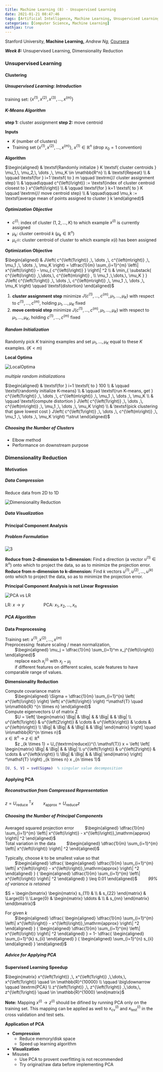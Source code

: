 ```yaml
---
title: Machine Learning (8) · Unsupervised Learning
date: 2021-01-21 08:47:46
tags: [Artificial Intelligence, Machine Learning, Unsupervised Learning]
categories: [Computer Science, Machine Learning]
mathjax: true
---
```


Stanford University, **Machine Learning,** *Andrew Ng,* [Coursera](https://www.coursera.org/learn/machine-learning/home/info)

***Week 8:*** Unsupervised Learning, Dimensionality Reduction

### Unsupervised Learning

#### Clustering

##### Unsupervised Learning: Introduction

training set: $\left\{ x^{\left(1\right)},\, x^{\left(2\right)},\, x^{\left(3\right)},\, \dots ,\, x^{\left(m\right)} \right\}$

##### K-Means Algorithm

**step 1:** cluster assignment
**step 2:** move centroid

<!-- more -->

**Inputs**

- $K$ (number of clusters)
- Training set $\left\{ x^{\left(1\right)},\, x^{\left(2\right)},\, \dots ,\, x^{\left(m\right)} \right\}$, $x^{\left(1\right)} \in \mathbb{R}^n$ (drop $x_0=1$ convention)

**Algorithm**

$\begin{aligned} & \textsf{Randomly initialize } K \textsf{ cluster centroids } \mu_1,\, \mu_2,\, \dots ,\, \mu_K \in \mathbb{R^n} \\ & \textsf{Repeat} \\ & \qquad \textsf{for } i=1 \textsf{ to } m \qquad \textrm{// cluster assignment step} \\ & \qquad\qquad c^{\left(i\right)} := \textsf{index of cluster centroid closest to } x^{\left(i\right)} \\ & \qquad \textsf{for } k=1 \textsf{ to } K \qquad \textrm{// move centroid step} \\ & \qquad\qquad \mu_k := \textsf{average mean of points assigned to cluster } k \end{aligned}$

##### Optimization Objective

- $c^{\left(i\right)}$: index of cluster $\left( 1,\,2,\,\dots,\,K \right)$ to which example $x^{\left(i\right)}$ is currently assigned
- $\mu_k$: cluster centroid $k$ $\left( \mu_k \in \mathbb{R}^n \right)$
- $\mu_{c^{\left(i\right)}}$: cluster centroid of cluster to which example $x\left(i\right)$ has been assigned

**Optimization Objective**

$\begin{aligned} & J\left( c^{\left(1\right)} ,\, \dots ,\, c^{\left(m\right)} ,\, \mu_1 ,\, \dots ,\, \mu_K \right) = \dfrac{1}{m} \sum_{i=1}^{m} \left\| x^{\left(i\right)} - \mu_{ c^{\left(i\right)} } \right\| ^2 \\ & \min_{ \substack{ c^{\left(i\right)} ,\,\dots,\, c^{\left(m\right)} , \\ \mu_1 ,\,\dots,\, \mu_K } } J\left( c^{\left(1\right)} ,\, \dots ,\, c^{\left(m\right)} ,\, \mu_1 ,\, \dots ,\, \mu_K \right) \qquad \textsf{distortion} \end{aligned}$

1. **cluster assignment step**
   minimize $J\left( c^{\left(1\right)} ,\, \dots ,\, c^{\left(m\right)} ,\, \mu_1 ,\, \dots ,\, \mu_K \right)$ with respect to $c^{\left(1\right)} ,\, \dots ,\, c^{\left(m\right)}$, holding $\mu_1 ,\, \dots ,\, \mu_K$ fixed
2. **move centroid step**
   minimize $J\left( c^{\left(1\right)} ,\, \dots ,\, c^{\left(m\right)} ,\, \mu_1 ,\, \dots ,\, \mu_K \right)$ with respect to $\mu_1 ,\, \dots ,\, \mu_K$, holding $c^{\left(1\right)} ,\, \dots ,\, c^{\left(m\right)}$ fixed

##### Random Initialization

Randomly pick $K$ training examples and set $\mu_1 ,\,\dots,\, \mu_K$ equal to these $K$ examples. $\left( K \lt m \right)$

**Local Optima**

![LocalOptima](Machine-Learning-Andrew-Ng-8/1.png)

*multiple random initializations*

$\begin{aligned} & \textsf{for } i=1 \textsf{ to } 100 \\ & \qquad \textsf{randomly initialize K-means} \\ & \qquad \textsf{run K-means, get } c^{\left(1\right)} ,\, \dots ,\, c^{\left(m\right)} ,\, \mu_1 ,\, \dots ,\, \mu_K \\ & \qquad \textsf{compute distortion } J\left( c^{\left(1\right)} ,\, \dots ,\, c^{\left(m\right)} ,\, \mu_1 ,\, \dots ,\, \mu_K \right) \\ & \textsf{pick clustering that gave lowest cost } J\left( c^{\left(1\right)} ,\, \dots ,\, c^{\left(m\right)} ,\, \mu_1 ,\, \dots ,\, \mu_K \right) ^\strut \end{aligned}$

##### Choosing the Number of Clusters

- Elbow method
- Performance on downstream purpose

### Dimensionality Reduction

#### Motivation

##### Data Compression

Reduce data from 2D to 1D

![Dimensionality Reduction](Machine-Learning-Andrew-Ng-8/2.png)

##### Data Visualization

#### Principal Component Analysis

##### Problem Formulation

![3](Machine-Learning-Andrew-Ng-8/3.png)

**Reduce from 2-dimension to 1-dimension:** Find a direction (a vector $u^{\left(1\right)} \in \mathbb{R}^n$) onto which to project the data, so as to minimize the projection error.  
**Reduce from n-dimension to k-dimension:** Find $k$ vectors $u^{\left(1\right)} ,\, u^{\left(2\right)} ,\,\dots,\, u^{\left(k\right)}$ onto which to project the data, so as to minimize the projection error.

**Principal Component Analysis is not Linear Regression**

![PCA vs LR](Machine-Learning-Andrew-Ng-8/4.png)

$\textsf{LR: } x \rightarrow y \qquad\qquad \textsf{PCA: } x_1 ,\, x_2 ,\,\dots,\, x_n$

##### PCA Algorithm

**Data Preprocessing**

Training set: $x^{\left(1\right)} ,\, x^{\left(2\right)} ,\,\dots,\, x^{\left(m\right)}$  
Preprocessing: feature scaling / mean normalization,  
&emsp;&emsp; $\begin{aligned} \mu_j = \dfrac{1}{m} \sum_{i=1}^m x_j^{\left(i\right)} \end{aligned}$  
&emsp;&emsp; replace each $x_j^{\left(i\right)}$ with $x_j-\mu_j$  
&emsp;&emsp; if different features on different scales, scale features to have comparable range of values.

**Dimensionality Reduction**

Compute covariance matrix  
&emsp;&emsp; $\begin{aligned} \Sigma = \dfrac{1}{m} \sum_{i=1}^{n} \left( x^{\left(i\right)} \right) \left( x^{\left(i\right)} \right) ^\mathsf{T} \quad \in\mathbb{R} ^{n \times n} \end{aligned}$  
Compute eigenvectors $U$ of matrix $\Sigma$  
&emsp;&emsp; $U = \left[ \begin{matrix} \Big| & \Big| & & \Big| & & \Big| \\ u^{\left(1\right)} & u^{\left(2\right)} & \cdots & u^{\left(k\right)} & \cdots & u^{\left(n\right)} \\ \Big| & \Big| & & \Big| & & \Big| \end{matrix} \right]  \quad \in\mathbb{R}^{n \times n}$  
$x \in \mathbb{R}^n \ \longrightarrow \ z \in \mathbb{R}^k$  
&emsp;&emsp; $z _{k \times 1} = U_{\textrm{reduce}}^{\ \mathsf{T}} x = \left( \left[ \begin{matrix} \Big| & \Big| & & \Big| \\ u^{\left(1\right)} & u^{\left(2\right)} & \cdots & u^{\left(k\right)} \\ \Big| & \Big| & & \Big| \end{matrix} \right] ^\mathsf{T} \right) _{k \times n} x _{n \times 1}$

```matlab
[U, S, V] = svd(Sigma)  % singular value decomposition
```

#### Applying PCA

##### Reconstruction from Compressed Representation

$z = U_{\textrm{reduce}}^{\ \mathsf{T}} x \qquad x_{\textrm{approx}} = U_{\textrm{reduce}} z$

##### Choosing the Number of Principal Components

Averaged squared projection error
&emsp;&emsp; $\begin{aligned} \dfrac{1}{m} \sum_{i=1}^{m} \left\| x^{\left(i\right)} - x^{\left(i\right)}_\mathrm{approx} \right\| ^2 \end{aligned}$  
Total variation in the data
&emsp;&emsp; $\begin{aligned} \dfrac{1}{m} \sum_{i=1}^{m} \left\| x^{\left(i\right)} \right\| ^2 \end{aligned}$

Typically, choose $k$ to be smallest value so that  
&emsp;&emsp; $\begin{aligned} \dfrac{ \begin{aligned} \dfrac{1}{m} \sum_{i=1}^{m} \left\| x^{\left(i\right)} - x^{\left(i\right)}_\mathrm{approx} \right\| ^2 \end{aligned} } { \begin{aligned} \dfrac{1}{m} \sum_{i=1}^{m} \left\| x^{\left(i\right)} \right\| ^2 \end{aligned} } \leq 0.01 \end{aligned}$ &emsp;&emsp; *99% of variance is retained*

$S = \begin{bmatrix} \begin{matrix} s_{11} & \\ & s_{22} \end{matrix} & \Large{0} \\ \Large{0} & \begin{matrix} \ddots & \\ & s_{nn} \end{matrix} \end{bmatrix}$

For given $k$  
&emsp;&emsp; $\begin{aligned} \dfrac{ \begin{aligned} \dfrac{1}{m} \sum_{i=1}^{m} \left\| x^{\left(i\right)} - x^{\left(i\right)}_\mathrm{approx} \right\| ^2 \end{aligned} } { \begin{aligned} \dfrac{1}{m} \sum_{i=1}^{m} \left\| x^{\left(i\right)} \right\| ^2 \end{aligned} } = 1- \dfrac{ \begin{aligned} \sum_{i=1}^{k} s_{ii} \end{aligned} } { \begin{aligned} \sum_{i=1}^{n} s_{ii} \end{aligned} } \end{aligned}$

##### Advice for Applying PCA

**Supervised Learning Speedup**

$\begin{matrix} x^{\left(1\right)} ,\, x^{\left(1\right)} ,\,\dots,\, x^{\left(1\right)} \quad \in \mathbb{R}^{10000} \\ \qquad \big\downarrow \qquad \textrm{PCA} \\ z^{\left(1\right)} ,\, z^{\left(1\right)} ,\,\dots,\, z^{\left(1\right)} \quad \in \mathbb{R}^{1000} \end{matrix}$

**Note:** Mapping $x^{\left(i\right)} \rightarrow z^{\left(i\right)}$ should be difined by running PCA only on the training set. This mapping can be applied as well to $x^{\left(i\right)} _\textrm{cv}$ and $x^{\left(i\right)} _\textrm{test}$ in the cross validation and test sets.

**Application of PCA**

- **Compression**
  - Reduce memory/disk space
  - Speed up learning algorithm
- **Visualization**
- Misuses
  - Use PCA to provent overfitting is not recommended
  - Try original/raw data before implementing PCA
